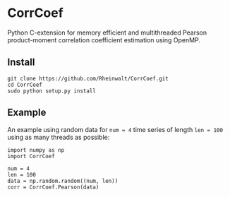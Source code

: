 # CorrCoef
Python C-extension for memory efficient and multithreaded Pearson product-moment correlation coefficient estimation using OpenMP.

## Install

	git clone https://github.com/Rheinwalt/CorrCoef.git
	cd CorrCoef
	sudo python setup.py install

## Example
An example using random data for `num = 4` time series of length `len = 100` using as many threads as possible:

	import numpy as np
	import CorrCoef

	num = 4
	len = 100
	data = np.random.random((num, len))
	corr = CorrCoef.Pearson(data)

